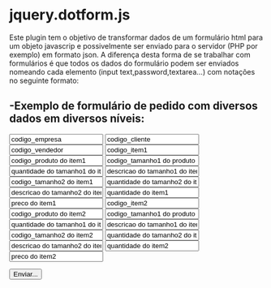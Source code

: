 # jquery.dotform.js

Este plugin tem o objetivo de transformar dados de um formulário html para um objeto javascrip 
e possivelmente ser enviado para o servidor (PHP por exemplo) em formato json.
A diferença desta forma de se trabalhar com formulários é que todos os dados do formulário podem ser enviados 
nomeando cada elemento (input text,password,textarea...) com notações no seguinte formato:

-Exemplo de formulário de pedido com diversos dados em diversos níveis:
------------------------------------------------------------------------------------------------------
<form id="pedido">
  <input type='text' class="dotfield" dotname='empresa'	 value='codigo_empresa'>
  <input type='text' class="dotfield" dotname='cliente' 	 value='codigo_cliente'>
  <input type='text' class="dotfield" dotname='vendedor' 	 value='codigo_vendedor'>

  <input type='text' class="dotfield" dotname='item' 						          value='codigo_item1'>
  <input type='text' class="dotfield" dotname='item.produto' 				      value='codigo_produto do item1'>
  <input type='text' class="dotfield" dotname='item.tamanho' 				      value='codigo_tamanho1 do produto do item1'>
  <input type='text' class="dotfield" dotname='item.tamanho.quantidade' 	value='quantidade do tamanho1 do item1'>
  <input type='text' class="dotfield" dotname='item.tamanho.descricao' 		value='descricao do tamanho1 do item1'>
  <input type='text' class="dotfield" dotname='item.tamanho' 				      value='codigo_tamanho2 do item1'>
  <input type='text' class="dotfield" dotname='item.tamanho.quantidade' 	value='quantidade do tamanho2 do item1'>
  <input type='text' class="dotfield" dotname='item.tamanho.descricao' 		value='descricao do tamanho2 do item1'>
  <input type='text' class="dotfield" dotname='item.quantidade' 			    value='quantidade do item1'>
  <input type='text' class="dotfield" dotname='item.preco' 					      value='preco do item1'>

  <input type='text' class="dotfield" dotname='item' 						          value='codigo_item2'>
  <input type='text' class="dotfield" dotname='item.produto' 				      value='codigo_produto do item2'>
  <input type='text' class="dotfield" dotname='item.tamanho' 				      value='codigo_tamanho1 do produto do item2'>
  <input type='text' class="dotfield" dotname='item.tamanho.quantidade' 	value='quantidade do tamanho1 do item2'>
  <input type='text' class="dotfield" dotname='item.tamanho.descricao' 		value='descricao do tamanho1 do item2'>
  <input type='text' class="dotfield" dotname='item.tamanho' 				      value='codigo_tamanho2 do item2'>
  <input type='text' class="dotfield" dotname='item.tamanho.quantidade' 	value='quantidade do tamanho2 do item2'>
  <input type='text' class="dotfield" dotname='item.tamanho.descricao' 		value='descricao do tamanho2 do item2'>
  <input type='text' class="dotfield" dotname='item.quantidade' 			    value='quantidade do item2'>
  <input type='text' class="dotfield" dotname='item.preco' 					      value='preco do item2'>

  <button type="submit">Enviar...</button>
</form>
